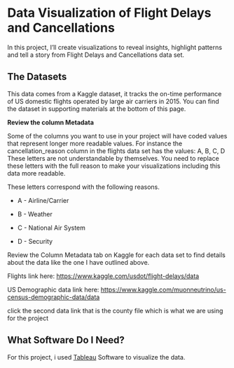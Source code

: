 
# Data Visualization of Flight Delays and Cancellations  


In this project, I’ll create visualizations to reveal insights, highlight patterns and tell a story from Flight Delays and Cancellations data set.   

## The Datasets
This data comes from a Kaggle dataset, it tracks the on-time performance of US domestic flights operated by large air carriers in 2015. You can find the dataset in supporting materials at the bottom of this page.

**Review the column Metadata** 

Some of the columns you want to use in your project will have coded values that represent longer more readable values. For instance the cancellation_reason column in the flights data set has the values: A, B, C, D These letters are not understandable by themselves. You need to replace these letters with the full reason to make your visualizations including this data more readable.

These letters correspond with the following reasons.

- A - Airline/Carrier

- B - Weather

- C - National Air System

- D - Security

 Review the Column Metadata tab on Kaggle for each data set to find details about the data like the one I have outlined above.

Flights
link here: https://www.kaggle.com/usdot/flight-delays/data

US Demographic data
link here: https://www.kaggle.com/muonneutrino/us-census-demographic-data/data

click the second data link that is the county file which is what we are using for the project
## What Software Do I Need?
For this project, i used [Tableau](https://public.tableau.com/s/) Software to visualize the data. 
